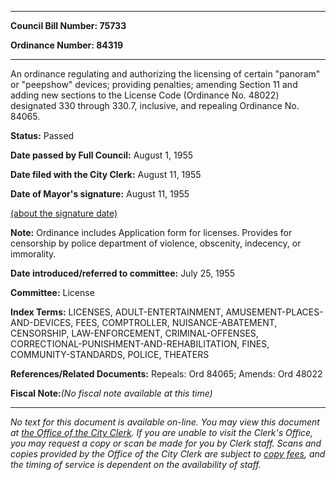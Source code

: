 

********

**Council Bill Number: 75733**
   
**Ordinance Number: 84319**
********

 An ordinance regulating and authorizing the licensing of certain "panoram" or "peepshow" devices; providing penalties; amending Section 11 and adding new sections to the License Code (Ordinance No. 48022) designated 330 through 330.7, inclusive, and repealing Ordinance No. 84065.

**Status:** Passed
   
**Date passed by Full Council:** August 1, 1955
   
**Date filed with the City Clerk:** August 11, 1955
   
**Date of Mayor's signature:** August 11, 1955
   
[(about the signature date)](/~public/approvaldate.htm)
   
   
**Note:** Ordinance includes Application form for licenses. Provides for censorship by police department of violence, obscenity, indecency, or immorality.

   
**Date introduced/referred to committee:** July 25, 1955
   
**Committee:** License
   
   
**Index Terms:** LICENSES, ADULT-ENTERTAINMENT, AMUSEMENT-PLACES-AND-DEVICES, FEES, COMPTROLLER, NUISANCE-ABATEMENT, CENSORSHIP, LAW-ENFORCEMENT, CRIMINAL-OFFENSES, CORRECTIONAL-PUNISHMENT-AND-REHABILITATION, FINES, COMMUNITY-STANDARDS, POLICE, THEATERS

**References/Related Documents:** Repeals: Ord 84065; Amends: Ord 48022

**Fiscal Note:**_(No fiscal note available at this time)_
********

_No text for this document is available on-line. You may view this document at [the Office of the City Clerk](http://www.seattle.gov/leg/clerk/contactUs.htm). If you are unable to visit the Clerk's Office, you may request a copy or scan be made for you by Clerk staff. Scans and copies provided by the Office of the City Clerk are subject to [copy fees](http://clerk.seattle.gov/~public/clerkfees.htm), and the timing of service is dependent on the availability of staff._

